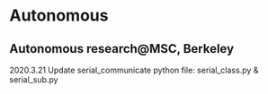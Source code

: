 # Autonomous
Autonomous research@MSC, Berkeley
---
2020.3.21 Update serial_communicate python file: serial_class.py & serial_sub.py
